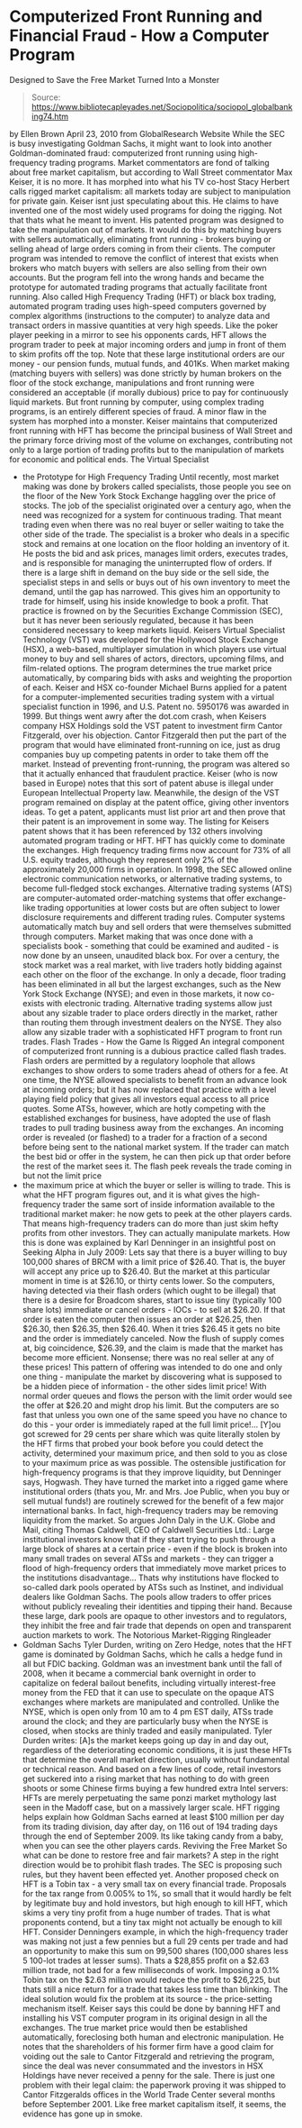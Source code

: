 # Computerized Front Running and Financial Fraud - How a Computer Program 
Designed to Save the Free Market Turned Into a Monster

> Source: https://www.bibliotecapleyades.net/Sociopolitica/sociopol_globalbanking74.htm

by Ellen Brown
April 23, 2010
from
GlobalResearch Website
While the SEC is busy investigating Goldman Sachs, it might want to
look into another Goldman-dominated fraud: computerized front
running using high-frequency trading programs.
Market commentators are fond of talking about free market
capitalism, but according to Wall Street commentator Max Keiser, it
is no more. It has morphed into what his TV co-host Stacy Herbert
calls rigged market capitalism: all markets today are subject to
manipulation for private gain.
Keiser isnt just speculating about this. He claims to have invented
one of the most widely used programs for doing the rigging. Not that
thats what he meant to invent. His patented program was designed to
take the manipulation out of markets. It would do this by matching
buyers with sellers automatically, eliminating front running - brokers buying or selling ahead of large orders coming in from their
clients.
The computer program was intended to remove the conflict of
interest that exists when brokers who match buyers with sellers are
also selling from their own accounts. But the program fell into the
wrong hands and became the prototype for automated trading programs
that actually facilitate front running.
Also called High Frequency Trading (HFT) or black box trading,
automated program trading uses high-speed computers governed by
complex algorithms (instructions to the computer) to analyze data
and transact orders in massive quantities at very high speeds.
Like
the poker player peeking in a mirror to see his opponents cards, HFT allows the program trader to peek at major incoming orders and
jump in front of them to skim profits off the top.
Note that these
large institutional orders are our money - our pension funds,
mutual funds, and 401Ks.
When market making (matching buyers with sellers) was done
strictly by human brokers on the floor of the stock exchange,
manipulations and front running were considered an acceptable (if
morally dubious) price to pay for continuously liquid markets.
But
front running by computer, using complex trading programs, is an
entirely different species of fraud. A minor flaw in the system has
morphed into a monster.
Keiser maintains that computerized front
running with HFT has become the principal business of Wall Street
and the primary force driving most of the volume on exchanges,
contributing not only to a large portion of trading profits but to
the manipulation of markets for economic and political ends.
The Virtual Specialist
- the Prototype for High Frequency Trading
Until recently, most market making was done by brokers called
specialists, those people you see on the floor of the
New York
Stock Exchange haggling over the price of stocks.
The job of the
specialist originated over a century ago, when the need was
recognized for a system for continuous trading. That meant trading
even when there was no real buyer or seller waiting to take the
other side of the trade.
The specialist is a broker who deals in a specific stock and remains
at one location on the floor holding an inventory of it.
He posts
the bid and ask prices, manages limit orders, executes trades,
and is responsible for managing the uninterrupted flow of orders. If
there is a large shift in demand on the buy side or the sell
side, the specialist steps in and sells or buys out of his own
inventory to meet the demand, until the gap has narrowed.
This gives him an opportunity to trade for himself, using his inside
knowledge to book a profit. That practice is frowned on by the
Securities Exchange Commission (SEC), but it has never been
seriously regulated, because it has been considered necessary to
keep markets liquid.
Keisers Virtual Specialist Technology (VST) was developed for the
Hollywood Stock Exchange (HSX), a web-based, multiplayer simulation
in which players use virtual money to buy and sell shares of
actors, directors, upcoming films, and film-related options. The
program determines the true market price automatically, by comparing
bids with asks and weighting the proportion of each.
Keiser and HSX co-founder Michael Burns applied for a patent for a
computer-implemented securities trading system with a virtual
specialist function in 1996, and U.S. Patent no.
5950176
was
awarded in 1999.
But things went awry after the
dot.com crash, when Keisers company HSX Holdings sold the VST patent to investment firm
Cantor
Fitzgerald, over his objection. Cantor Fitzgerald then put the part
of the program that would have eliminated front-running on ice, just
as drug companies buy up competing patents in order to take them off
the market. Instead of preventing front-running, the program was
altered so that it actually enhanced that fraudulent practice.
Keiser (who is now based in Europe) notes that this sort of patent
abuse is illegal under European Intellectual Property law.
Meanwhile, the design of the VST program remained on display at the
patent office, giving other inventors ideas. To get a patent,
applicants must list prior art and then prove that their patent is
an improvement in some way. The listing for Keisers patent shows
that it has been referenced by 132 others involving automated
program trading or HFT.
HFT has quickly come to dominate the exchanges. High frequency
trading firms now account for
73% of all U.S. equity trades,
although they represent only 2% of the approximately 20,000 firms in
operation.
In 1998, the SEC allowed
online electronic communication networks,
or alternative trading systems, to become full-fledged stock
exchanges. Alternative trading systems (ATS) are computer-automated
order-matching systems that offer exchange-like trading
opportunities at lower costs but are often subject to lower
disclosure requirements and different trading rules.
Computer
systems automatically match buy and sell orders that were themselves
submitted through computers. Market making that was once done with a
specialists book - something that could be examined and audited - is now done by an unseen, unaudited black box.
For over a century, the stock market was a real market, with live
traders hotly bidding against each other on the floor of the
exchange. In only a decade, floor trading has been eliminated in all
but the largest exchanges, such as the New York Stock Exchange
(NYSE); and even in those markets, it now co-exists with electronic
trading.
Alternative trading systems allow just about any sizable trader to
place orders directly in the market, rather than routing them
through investment dealers on the NYSE.
They also allow any sizable
trader with a sophisticated HFT program to front run trades.
Flash Trades - How the Game Is Rigged
An integral component of computerized front running is a dubious
practice called flash trades.
Flash orders are permitted by a
regulatory loophole that allows exchanges to show orders to some
traders ahead of others for a fee. At one time, the NYSE allowed
specialists to benefit from an advance look at incoming orders; but
it has now replaced that practice with a level playing field
policy that gives all investors equal access to all price quotes.
Some ATSs, however, which are hotly competing with the established
exchanges for business, have adopted the use of flash trades to pull
trading business away from the exchanges. An incoming order is
revealed (or flashed) to a trader for a fraction of a second before
being sent to the national market system. If the trader can match
the best bid or offer in the system, he can then pick up that order
before the rest of the market sees it.
The flash peek reveals the trade coming in but not the limit price
- the maximum price at which the buyer or seller is willing to trade.
This is what the HFT program figures out, and it is what gives the
high-frequency trader the same sort of inside information available
to the traditional market maker: he now gets to peek at the other
players cards.
That means high-frequency traders can do more than
just skim hefty profits from other investors. They can actually
manipulate markets.
How this is done was explained by Karl Denninger in an insightful
post on Seeking Alpha in July 2009:
Lets say that there is a buyer willing to buy 100,000 shares of
BRCM with a limit price of $26.40. That is, the buyer will accept
any price up to $26.40. But the market at this particular moment in
time is at $26.10, or thirty cents lower.
So the computers, having detected via their flash orders (which
ought to be illegal) that there is a desire for Broadcom shares,
start to issue tiny (typically 100 share lots) immediate or cancel
orders - IOCs - to sell at $26.20. If that order is eaten the
computer then issues an order at $26.25, then $26.30, then $26.35,
then $26.40. When it tries $26.45 it gets no bite and the order is
immediately canceled.
Now the flush of supply comes at, big coincidence, $26.39, and the
claim is made that the market has become more efficient.
Nonsense; there was no real seller at any of these prices! This
pattern of offering was intended to do one and only one thing - manipulate the market by discovering what is supposed to be a hidden
piece of information - the other sides limit price!
With normal order queues and flows the person with the limit order
would see the offer at $26.20 and might drop his limit. But the
computers are so fast that unless you own one of the same speed you
have no chance to do this - your order is immediately raped at
the full limit price!... [Y]ou got screwed for 29 cents per share
which was quite literally stolen by the HFT firms that probed your
book before you could detect the activity, determined your maximum
price, and then sold to you as close to your maximum price as was
possible.
The ostensible justification for high-frequency programs is that
they improve liquidity, but Denninger says,
Hogwash. They have
turned the market into a rigged game where institutional orders
(thats you, Mr. and Mrs. Joe Public, when you buy or sell mutual
funds!) are routinely screwed for the benefit of a few major
international banks.
In fact, high-frequency traders may be removing liquidity from the
market.
So argues John Daly
in the U.K. Globe and Mail, citing
Thomas Caldwell, CEO of Caldwell Securities Ltd.:
Large institutional investors know that if they start trying to
push through a large block of shares at a certain price - even if
the block is broken into many small trades on several ATSs and
markets - they can trigger a flood of high-frequency orders that
immediately move market prices to the institutions disadvantage...
Thats why institutions have flocked to so-called dark pools
operated by ATSs such as Instinet, and individual dealers like
Goldman Sachs. The pools allow traders to offer prices without
publicly revealing their identities and tipping their hand.
Because these large, dark pools are opaque to other investors and to
regulators, they inhibit the free and fair trade that depends on
open and transparent auction markets to work.
The Notorious Market-Rigging Ringleader
- Goldman Sachs
Tyler Durden,
writing on Zero Hedge, notes that the HFT game is
dominated by Goldman Sachs, which he calls a hedge fund in all but
FDIC backing.
Goldman was an investment bank until the fall of
2008, when it became a commercial bank overnight in order to
capitalize on federal bailout benefits, including virtually
interest-free money from the FED that it can use to speculate on the
opaque ATS exchanges where markets are manipulated and controlled.
Unlike the NYSE, which is open only from 10 am to 4 pm EST daily,
ATSs trade around the clock; and they are particularly busy when the
NYSE is closed, when stocks are thinly traded and easily
manipulated.
Tyler Durden writes:
[A]s the market keeps going up day in and day out, regardless of
the deteriorating economic conditions, it is just these HFTs that
determine the overall market direction, usually without fundamental
or technical reason.
And based on a few lines of code, retail
investors get suckered into a rising market that has nothing to do
with green shoots or some Chinese firms buying a few hundred extra
Intel servers: HFTs are merely perpetuating the same ponzi market
mythology last seen in the
Madoff case, but on a massively larger
scale.
HFT rigging helps explain how Goldman Sachs earned at least
$100
million per day from its trading division, day after day, on 116 out
of 194 trading days through the end of September 2009.
Its like
taking candy from a baby, when you can see the other players cards.
Reviving the Free Market
So what can be done to restore free and fair markets? A step in the
right direction would be to prohibit flash trades. The SEC is
proposing such rules, but they havent been effected yet.
Another proposed check on HFT is a
Tobin tax - a very small tax on
every financial trade. Proposals for the tax range
from 0.005% to 1%,
so small that it would hardly be felt by legitimate buy and hold
investors, but high enough to kill HFT, which skims a very tiny
profit from a huge number of trades.
That is what proponents contend, but a tiny tax might not actually
be enough to kill HFT. Consider Denningers example, in which the
high-frequency trader was making not just a few pennies but a full
29 cents per trade and had an opportunity to make this sum on 99,500
shares (100,000 shares less 5 100-lot trades at lesser sums).
Thats
a $28,855 profit on a $2.63 million trade, not bad for a few
milliseconds of work. Imposing a 0.1% Tobin tax on the $2.63 million
would reduce the profit to $26,225, but thats still a nice return
for a trade that takes less time than blinking.
The ideal solution would fix the problem at its source - the
price-setting mechanism itself.
Keiser says this could be done by
banning HFT and installing his
VST computer program in its original
design in all the exchanges. The true market price would then be
established automatically, foreclosing both human and electronic
manipulation.
He notes that the shareholders of his former firm have
a good claim for voiding out the sale to Cantor Fitzgerald and
retrieving the program, since the deal was never consummated and the
investors in HSX Holdings have never received a penny for the sale.
There is just one problem with their legal claim:
the paperwork
proving it was shipped to Cantor Fitzgeralds offices in the World
Trade Center several months before September 2001.
Like free market
capitalism itself, it seems, the evidence has gone up in smoke.
